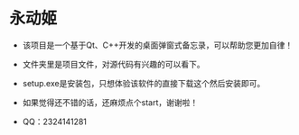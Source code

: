# 永动姬

* 该项目是一个基于Qt、C++开发的桌面弹窗式备忘录，可以帮助您更加自律！

* 文件夹里是项目文件，对源代码有兴趣的可以看下。
* setup.exe是安装包，只想体验该软件的直接下载这个然后安装即可。

* 如果觉得还不错的话，还麻烦点个start，谢谢啦！

* QQ：2324141281
